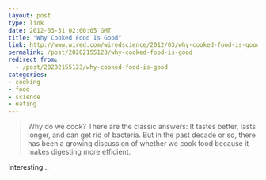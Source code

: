 ```yaml
---
layout: post
type: link
date: 2012-03-31 02:00:05 GMT
title: "Why Cooked Food Is Good"
link: http://www.wired.com/wiredscience/2012/03/why-cooked-food-is-good/
permalink: /post/20202155123/why-cooked-food-is-good
redirect_from: 
  - /post/20202155123/why-cooked-food-is-good
categories:
- cooking
- food
- science
- eating
---
```

<blockquote>Why do we cook? There are the classic answers: It tastes better, lasts longer, and can get rid of bacteria. But in the past decade or so, there has been a growing discussion of whether we cook food because it makes digesting more efficient.</blockquote>
<p>Interesting...</p>